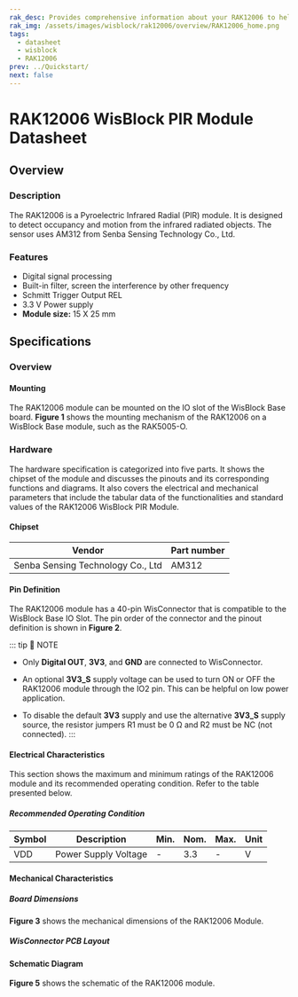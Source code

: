 ```yaml
---
rak_desc: Provides comprehensive information about your RAK12006 to help you use it. This information includes technical specifications, characteristics, and requirements, and it also discusses the device components.
rak_img: /assets/images/wisblock/rak12006/overview/RAK12006_home.png
tags:
  - datasheet
  - wisblock
  - RAK12006
prev: ../Quickstart/
next: false
---
```


# RAK12006 WisBlock PIR Module Datasheet

## Overview

### Description

The RAK12006 is a Pyroelectric Infrared Radial (PIR) module. It is designed to detect occupancy and motion from the infrared radiated objects. The sensor uses AM312 from Senba Sensing Technology Co., Ltd.

### Features

- Digital signal processing  
- Built-in filter, screen the interference by other frequency  
- Schmitt Trigger Output REL  
- 3.3&nbsp;V Power supply
- **Module size:** 15 X 25&nbsp;mm

## Specifications

### Overview

#### Mounting

The RAK12006 module can be mounted on the IO slot of the WisBlock Base board. **Figure 1** shows the mounting mechanism of the RAK12006 on a WisBlock Base module, such as the RAK5005-O.

<rk-img
  src="/assets/images/wisblock/rak12006/datasheet/mounting-mechanism.png"
  width="50%"
  caption="RAK12006 mounting mechanism on a WisBlock Base module"
/>

### Hardware

The hardware specification is categorized into five parts. It shows the chipset of the module and discusses the pinouts and its corresponding functions and diagrams. It also covers the electrical and mechanical parameters that include the tabular data of the functionalities and standard values of the RAK12006 WisBlock PIR Module.

#### Chipset

| Vendor                            | Part number |
| --------------------------------- | ----------- |
| Senba Sensing Technology Co., Ltd | AM312       |

#### Pin Definition

The RAK12006 module has a 40-pin WisConnector that is compatible to the WisBlock Base IO Slot. The pin order of the connector and the pinout definition is shown in **Figure 2**. 

<rk-img
  src="/assets/images/wisblock/rak12006/datasheet/rak12006_pinout.svg"
  width="80%"
  caption="RAK12006 Pinout Schematic"
/>

::: tip 📝 NOTE
- Only **Digital OUT**, **3V3**, and **GND** are connected to WisConnector.

- An optional **3V3_S** supply voltage can be used to turn ON or OFF the RAK12006 module through the IO2 pin. This can be helpful on low power application.

- To disable the default **3V3** supply and use the alternative **3V3_S** supply source, the resistor jumpers R1 must be 0&nbsp;Ω and R2 must be NC (not connected).
:::  

#### Electrical Characteristics

This section shows the maximum and minimum ratings of the RAK12006 module and its recommended operating condition. Refer to the table presented below.

##### Recommended Operating Condition

| Symbol | Description                     | Min. | Nom. | Max.        | Unit |
| ------ | ------------------------------- | ---- | ---- | ----------- | ---- |
| VDD    | Power Supply Voltage            | -    | 3.3  | -           | V    |

#### Mechanical Characteristics

##### Board Dimensions

**Figure 3** shows the mechanical dimensions of the RAK12006 Module.

<rk-img
  src="/assets/images/wisblock/rak12006/datasheet/mechanical-dimensions.png"
  width="75%"
  caption="RAK12006 Mechanical Dimensions"
/>

##### WisConnector PCB Layout

<rk-img
  src="/assets/images/wisblock/rak12006/datasheet/wisconnector-pcb.png"
  width="100%"
  caption="WisConnector PCB Footprint and Recommendations"
/>

#### Schematic Diagram

**Figure 5** shows the schematic of the RAK12006 module.

<rk-img
  src="/assets/images/wisblock/rak12006/datasheet/rak12006-schematic.png"
  width="100%"
  caption="RAK12006 WisBlock PIR Module Schematic"
/>